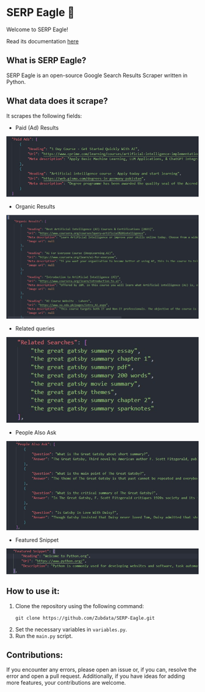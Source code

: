 # SERP Eagle 🦅

Welcome to SERP Eagle!

Read its documentation [here](https://zubdata.com/tools/serp-eagle/)

## What is SERP Eagle?
SERP Eagle is an open-source Google Search Results Scraper written in Python.

## What data does it scrape?
It scrapes the following fields:
- Paid (Ad) Results

<img src="Readme assets\paid ads.jpg" alt="paid ads serp eagle">

- Organic Results

<img src="Readme assets\organic results.jpg" alt="organic results serp eagle">

- Related queries

<img src="Readme assets\related searches.jpg" alt="related searches serp eagle">

- People Also Ask

<img src="Readme assets\people also ask.jpg" alt="people also ask serp eagle">

- Featured Snippet

<img src="Readme assets\featured snippet.jpg" alt="featured snippet serp eagle">

## How to use it:
1. Clone the repository using the following command:
   ```
   git clone https://github.com/Zubdata/SERP-Eagle.git
   ```
2. Set the necessary variables in `variables.py`.
3. Run the `main.py` script.


## Contributions:
If you encounter any errors, please open an issue or, if you can, resolve the error and open a pull request. Additionally, if you have ideas for adding more features, your contributions are welcome.
